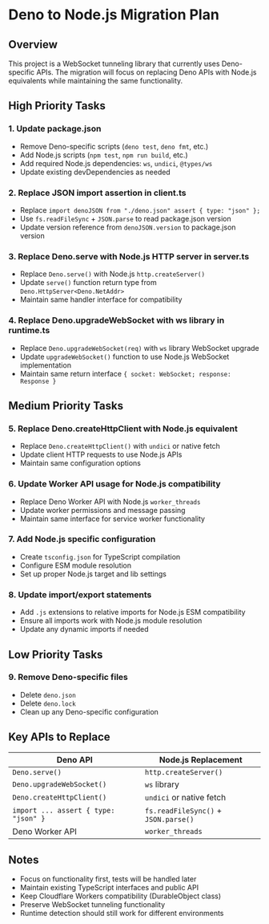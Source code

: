 # Deno to Node.js Migration Plan

## Overview

This project is a WebSocket tunneling library that currently uses Deno-specific
APIs. The migration will focus on replacing Deno APIs with Node.js equivalents
while maintaining the same functionality.

## High Priority Tasks

### 1. Update package.json

- Remove Deno-specific scripts (`deno test`, `deno fmt`, etc.)
- Add Node.js scripts (`npm test`, `npm run build`, etc.)
- Add required Node.js dependencies: `ws`, `undici`, `@types/ws`
- Update existing devDependencies as needed

### 2. Replace JSON import assertion in client.ts

- Replace `import denoJSON from "./deno.json" assert { type: "json" };`
- Use `fs.readFileSync` + `JSON.parse` to read package.json version
- Update version reference from `denoJSON.version` to package.json version

### 3. Replace Deno.serve with Node.js HTTP server in server.ts

- Replace `Deno.serve()` with Node.js `http.createServer()`
- Update `serve()` function return type from `Deno.HttpServer<Deno.NetAddr>`
- Maintain same handler interface for compatibility

### 4. Replace Deno.upgradeWebSocket with ws library in runtime.ts

- Replace `Deno.upgradeWebSocket(req)` with `ws` library WebSocket upgrade
- Update `upgradeWebSocket()` function to use Node.js WebSocket implementation
- Maintain same return interface `{ socket: WebSocket; response: Response }`

## Medium Priority Tasks

### 5. Replace Deno.createHttpClient with Node.js equivalent

- Replace `Deno.createHttpClient()` with `undici` or native fetch
- Update client HTTP requests to use Node.js APIs
- Maintain same configuration options

### 6. Update Worker API usage for Node.js compatibility

- Replace Deno Worker API with Node.js `worker_threads`
- Update worker permissions and message passing
- Maintain same interface for service worker functionality

### 7. Add Node.js specific configuration

- Create `tsconfig.json` for TypeScript compilation
- Configure ESM module resolution
- Set up proper Node.js target and lib settings

### 8. Update import/export statements

- Add `.js` extensions to relative imports for Node.js ESM compatibility
- Ensure all imports work with Node.js module resolution
- Update any dynamic imports if needed

## Low Priority Tasks

### 9. Remove Deno-specific files

- Delete `deno.json`
- Delete `deno.lock`
- Clean up any Deno-specific configuration

## Key APIs to Replace

| Deno API                             | Node.js Replacement                  |
| ------------------------------------ | ------------------------------------ |
| `Deno.serve()`                       | `http.createServer()`                |
| `Deno.upgradeWebSocket()`            | `ws` library                         |
| `Deno.createHttpClient()`            | `undici` or native fetch             |
| `import ... assert { type: "json" }` | `fs.readFileSync()` + `JSON.parse()` |
| Deno Worker API                      | `worker_threads`                     |

## Notes

- Focus on functionality first, tests will be handled later
- Maintain existing TypeScript interfaces and public API
- Keep Cloudflare Workers compatibility (DurableObject class)
- Preserve WebSocket tunneling functionality
- Runtime detection should still work for different environments
